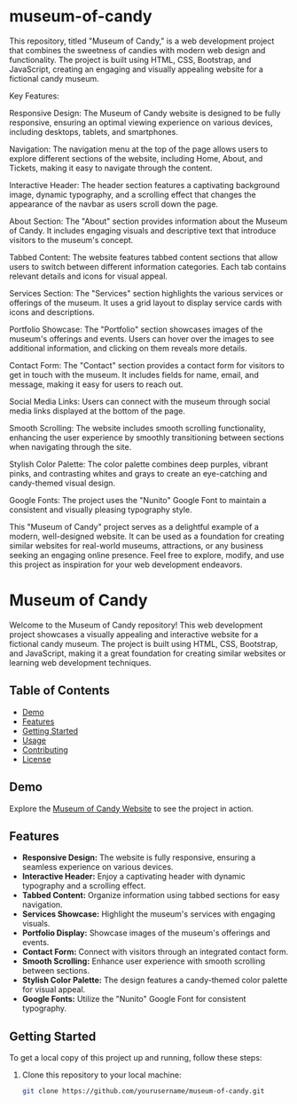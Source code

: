 # museum-of-candy
This repository, titled "Museum of Candy," is a web development project that combines the sweetness of candies with modern web design and functionality. The project is built using HTML, CSS, Bootstrap, and JavaScript, creating an engaging and visually appealing website for a fictional candy museum.

Key Features:

Responsive Design: The Museum of Candy website is designed to be fully responsive, ensuring an optimal viewing experience on various devices, including desktops, tablets, and smartphones.

Navigation: The navigation menu at the top of the page allows users to explore different sections of the website, including Home, About, and Tickets, making it easy to navigate through the content.

Interactive Header: The header section features a captivating background image, dynamic typography, and a scrolling effect that changes the appearance of the navbar as users scroll down the page.

About Section: The "About" section provides information about the Museum of Candy. It includes engaging visuals and descriptive text that introduce visitors to the museum's concept.

Tabbed Content: The website features tabbed content sections that allow users to switch between different information categories. Each tab contains relevant details and icons for visual appeal.

Services Section: The "Services" section highlights the various services or offerings of the museum. It uses a grid layout to display service cards with icons and descriptions.

Portfolio Showcase: The "Portfolio" section showcases images of the museum's offerings and events. Users can hover over the images to see additional information, and clicking on them reveals more details.

Contact Form: The "Contact" section provides a contact form for visitors to get in touch with the museum. It includes fields for name, email, and message, making it easy for users to reach out.

Social Media Links: Users can connect with the museum through social media links displayed at the bottom of the page.

Smooth Scrolling: The website includes smooth scrolling functionality, enhancing the user experience by smoothly transitioning between sections when navigating through the site.

Stylish Color Palette: The color palette combines deep purples, vibrant pinks, and contrasting whites and grays to create an eye-catching and candy-themed visual design.

Google Fonts: The project uses the "Nunito" Google Font to maintain a consistent and visually pleasing typography style.

This "Museum of Candy" project serves as a delightful example of a modern, well-designed website. It can be used as a foundation for creating similar websites for real-world museums, attractions, or any business seeking an engaging online presence. Feel free to explore, modify, and use this project as inspiration for your web development endeavors.


# Museum of Candy

Welcome to the Museum of Candy repository! This web development project showcases a visually appealing and interactive website for a fictional candy museum. The project is built using HTML, CSS, Bootstrap, and JavaScript, making it a great foundation for creating similar websites or learning web development techniques.

## Table of Contents

- [Demo](#demo)
- [Features](#features)
- [Getting Started](#getting-started)
- [Usage](#usage)
- [Contributing](#contributing)
- [License](#license)

## Demo

Explore the [Museum of Candy Website](#) to see the project in action.

## Features

- **Responsive Design:** The website is fully responsive, ensuring a seamless experience on various devices.
- **Interactive Header:** Enjoy a captivating header with dynamic typography and a scrolling effect.
- **Tabbed Content:** Organize information using tabbed sections for easy navigation.
- **Services Showcase:** Highlight the museum's services with engaging visuals.
- **Portfolio Display:** Showcase images of the museum's offerings and events.
- **Contact Form:** Connect with visitors through an integrated contact form.
- **Smooth Scrolling:** Enhance user experience with smooth scrolling between sections.
- **Stylish Color Palette:** The design features a candy-themed color palette for visual appeal.
- **Google Fonts:** Utilize the "Nunito" Google Font for consistent typography.

## Getting Started

To get a local copy of this project up and running, follow these steps:

1. Clone this repository to your local machine:

   ```bash
   git clone https://github.com/yourusername/museum-of-candy.git
